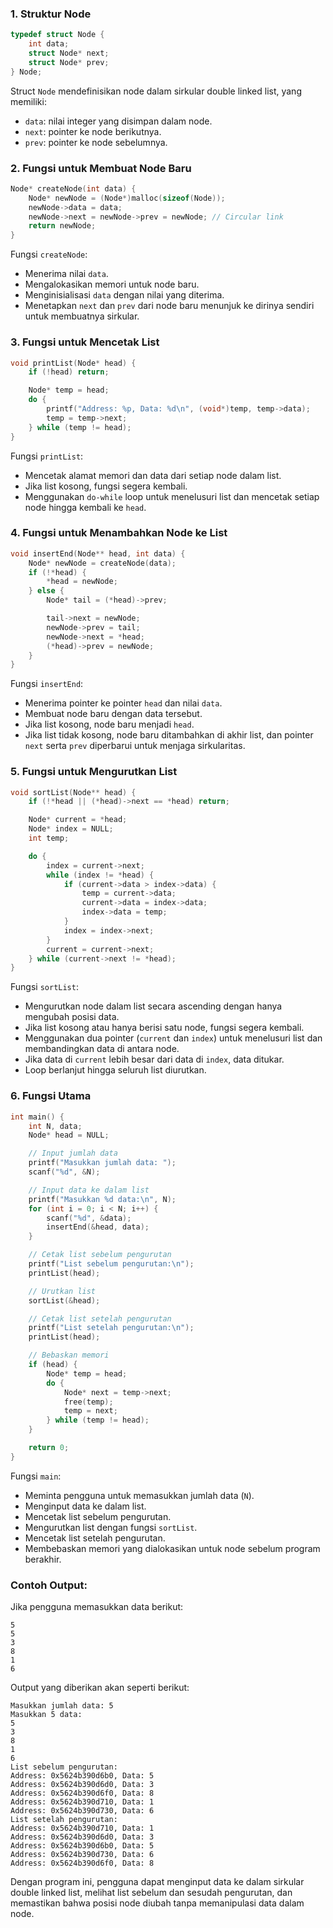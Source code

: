 ### 1. Struktur Node
```c
typedef struct Node {
    int data;
    struct Node* next;
    struct Node* prev;
} Node;
```
Struct `Node` mendefinisikan node dalam sirkular double linked list, yang memiliki:
- `data`: nilai integer yang disimpan dalam node.
- `next`: pointer ke node berikutnya.
- `prev`: pointer ke node sebelumnya.

### 2. Fungsi untuk Membuat Node Baru
```c
Node* createNode(int data) {
    Node* newNode = (Node*)malloc(sizeof(Node));
    newNode->data = data;
    newNode->next = newNode->prev = newNode; // Circular link
    return newNode;
}
```
Fungsi `createNode`:
- Menerima nilai `data`.
- Mengalokasikan memori untuk node baru.
- Menginisialisasi `data` dengan nilai yang diterima.
- Menetapkan `next` dan `prev` dari node baru menunjuk ke dirinya sendiri untuk membuatnya sirkular.

### 3. Fungsi untuk Mencetak List
```c
void printList(Node* head) {
    if (!head) return;

    Node* temp = head;
    do {
        printf("Address: %p, Data: %d\n", (void*)temp, temp->data);
        temp = temp->next;
    } while (temp != head);
}
```
Fungsi `printList`:
- Mencetak alamat memori dan data dari setiap node dalam list.
- Jika list kosong, fungsi segera kembali.
- Menggunakan `do-while` loop untuk menelusuri list dan mencetak setiap node hingga kembali ke `head`.

### 4. Fungsi untuk Menambahkan Node ke List
```c
void insertEnd(Node** head, int data) {
    Node* newNode = createNode(data);
    if (!*head) {
        *head = newNode;
    } else {
        Node* tail = (*head)->prev;

        tail->next = newNode;
        newNode->prev = tail;
        newNode->next = *head;
        (*head)->prev = newNode;
    }
}
```
Fungsi `insertEnd`:
- Menerima pointer ke pointer `head` dan nilai `data`.
- Membuat node baru dengan data tersebut.
- Jika list kosong, node baru menjadi `head`.
- Jika list tidak kosong, node baru ditambahkan di akhir list, dan pointer `next` serta `prev` diperbarui untuk menjaga sirkularitas.

### 5. Fungsi untuk Mengurutkan List
```c
void sortList(Node** head) {
    if (!*head || (*head)->next == *head) return;

    Node* current = *head;
    Node* index = NULL;
    int temp;

    do {
        index = current->next;
        while (index != *head) {
            if (current->data > index->data) {
                temp = current->data;
                current->data = index->data;
                index->data = temp;
            }
            index = index->next;
        }
        current = current->next;
    } while (current->next != *head);
}
```
Fungsi `sortList`:
- Mengurutkan node dalam list secara ascending dengan hanya mengubah posisi data.
- Jika list kosong atau hanya berisi satu node, fungsi segera kembali.
- Menggunakan dua pointer (`current` dan `index`) untuk menelusuri list dan membandingkan data di antara node.
- Jika data di `current` lebih besar dari data di `index`, data ditukar.
- Loop berlanjut hingga seluruh list diurutkan.

### 6. Fungsi Utama
```c
int main() {
    int N, data;
    Node* head = NULL;

    // Input jumlah data
    printf("Masukkan jumlah data: ");
    scanf("%d", &N);

    // Input data ke dalam list
    printf("Masukkan %d data:\n", N);
    for (int i = 0; i < N; i++) {
        scanf("%d", &data);
        insertEnd(&head, data);
    }

    // Cetak list sebelum pengurutan
    printf("List sebelum pengurutan:\n");
    printList(head);

    // Urutkan list
    sortList(&head);

    // Cetak list setelah pengurutan
    printf("List setelah pengurutan:\n");
    printList(head);

    // Bebaskan memori
    if (head) {
        Node* temp = head;
        do {
            Node* next = temp->next;
            free(temp);
            temp = next;
        } while (temp != head);
    }

    return 0;
}
```
Fungsi `main`:
- Meminta pengguna untuk memasukkan jumlah data (`N`).
- Menginput data ke dalam list.
- Mencetak list sebelum pengurutan.
- Mengurutkan list dengan fungsi `sortList`.
- Mencetak list setelah pengurutan.
- Membebaskan memori yang dialokasikan untuk node sebelum program berakhir.

### Contoh Output:
Jika pengguna memasukkan data berikut:
```
5
5
3
8
1
6
```

Output yang diberikan akan seperti berikut:

```
Masukkan jumlah data: 5
Masukkan 5 data:
5
3
8
1
6
List sebelum pengurutan:
Address: 0x5624b390d6b0, Data: 5
Address: 0x5624b390d6d0, Data: 3
Address: 0x5624b390d6f0, Data: 8
Address: 0x5624b390d710, Data: 1
Address: 0x5624b390d730, Data: 6
List setelah pengurutan:
Address: 0x5624b390d710, Data: 1
Address: 0x5624b390d6d0, Data: 3
Address: 0x5624b390d6b0, Data: 5
Address: 0x5624b390d730, Data: 6
Address: 0x5624b390d6f0, Data: 8
```

Dengan program ini, pengguna dapat menginput data ke dalam sirkular double linked list, melihat list sebelum dan sesudah pengurutan, dan memastikan bahwa posisi node diubah tanpa memanipulasi data dalam node.
